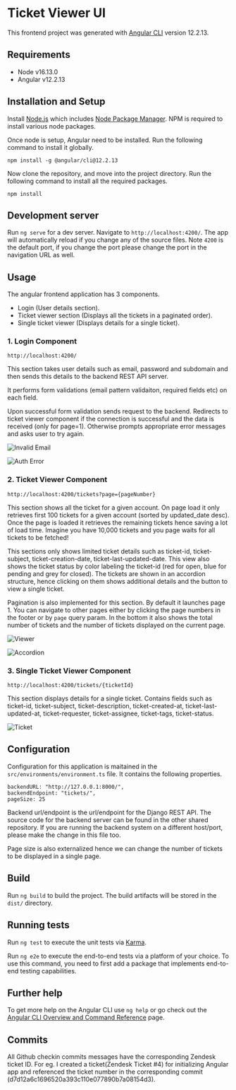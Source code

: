 # Ticket Viewer UI

This frontend project was generated with [Angular CLI](https://github.com/angular/angular-cli) version 12.2.13.

## Requirements

- Node v16.13.0
- Angular v12.2.13

## Installation and Setup
Install [Node.js](https://nodejs.org/) which includes [Node Package Manager](https://www.npmjs.com/get-npm). NPM is required to install various node packages.

Once node is setup, Angular need to be installed. Run the following command to install it globally. 
```
npm install -g @angular/cli@12.2.13
```
Now clone the repository, and move into the project directory. Run the following command to install all the required packages.
```
npm install
```

## Development server

Run `ng serve` for a dev server. Navigate to `http://localhost:4200/`. The app will automatically reload if you change any of the source files. Note `4200` is the default port, if you change the port please change the port in the navigation URL as well. 

## Usage

The angular frontend application has 3 components.
- Login (User details section).
- Ticket viewer section (Displays all the tickets in a paginated order).
- Single ticket viewer (Displays details for a single ticket).
  
### 1. Login Component

```
http://localhost:4200/
```

This section takes user details such as email, password and subdomain and then sends this details to the backend REST API server. 

It performs form validations (email pattern validaiton, required fields etc) on each field.

Upon successful form validation sends request to the backend. Redirects to ticket viewer component if the connection is successful and the data is received (only for page=1). Otherwise prompts appropriate error messages and asks user to try again.

![Invalid Email](src/assets/login_invalid.png?raw=true "Invalid Email")

![Auth Error](src/assets/login_error.png?raw=true "Auth Error")

### 2. Ticket Viewer Component

```
http://localhost:4200/tickets?page={pageNumber}
```

This section shows all the ticket for a given account. On page load it only retrieves first 100 tickets for a given account (sorted by updated_date desc). Once the page is loaded it retrieves the remaining tickets hence saving a lot of load time. Imagine you have 10,000 tickets and you page waits for all tickets to be fetched! 

This sections only shows limited ticket details such as ticket-id, ticket-subject, ticket-creation-date, ticket-last-updated-date. This view also shows the ticket status by color labeling the ticket-id (red for open, blue for pending and grey for closed). The tickets are shown in an accordion structure, hence clicking on them shows additional details and the button to view a single ticket.

Pagination is also implemented for this section. By default it launches page 1. You can navigate to other pages either by clicking the page numbers in the footer or by `page` query param. In the bottom it also shows the total number of tickets and the number of tickets displayed on the current page.

![Viewer](src/assets/viewer_main.png?raw=true "Ticker Viewer")

![Accordion](src/assets/viewer_accordion.png?raw=true "Accordion")

### 3. Single Ticket Viewer Component

```
http://localhost:4200/tickets/{ticketId}
```


This section displays details for a single ticket. Contains fields such as ticket-id, ticket-subject, ticket-description, ticket-created-at, ticket-last-updated-at, ticket-requester, ticket-assignee, ticket-tags, ticket-status.

![Ticket](src/assets/single_ticket.png?raw=true "Ticket")

## Configuration

Configuration for this application is maitained in the `src/environments/environment.ts` file. It contains the following properties.

```
backendURL: "http://127.0.0.1:8000/",
backendEndpoint: "tickets/",
pageSize: 25
```

Backend url/endpoint is the url/endpoint for the Django REST API. The source code for the backend server can be found in the other shared repository. If you are running the backend system on a different host/port, please make the change in this file too.

Page size is also externalized hence we can change the number of tickets to be displayed in a single page.

## Build

Run `ng build` to build the project. The build artifacts will be stored in the `dist/` directory.

## Running tests

Run `ng test` to execute the unit tests via [Karma](https://karma-runner.github.io).

Run `ng e2e` to execute the end-to-end tests via a platform of your choice. To use this command, you need to first add a package that implements end-to-end testing capabilities.

## Further help

To get more help on the Angular CLI use `ng help` or go check out the [Angular CLI Overview and Command Reference](https://angular.io/cli) page.

## Commits

All Github checkin commits messages have the corresponding Zendesk ticket ID. For eg. I created a ticket(Zendesk Ticket #4) for initializing Angular app and referenced the ticket number in the corresponding commit (d7d12a6c1696520a393c110e077890b7a08154d3).